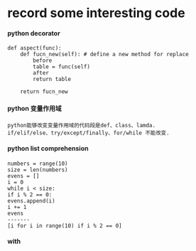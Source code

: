 # record some interesting code

#### python decorator
```
def aspect(func):
    def fucn_new(self): # define a new method for replace
        before
        table = func(self)
        after
        return table

    return fucn_new
```

#### python 变量作用域
```
python能够改变变量作用域的代码段是def、class、lamda.
if/elif/else、try/except/finally、for/while 不能改变.
```

#### python list comprehension
```
numbers = range(10)
size = len(numbers)
evens = []
i = 0
while i < size:
if i % 2 == 0:
evens.append(i)
i += 1
evens
-------
[i for i in range(10) if i % 2 == 0]
```

#### with 
